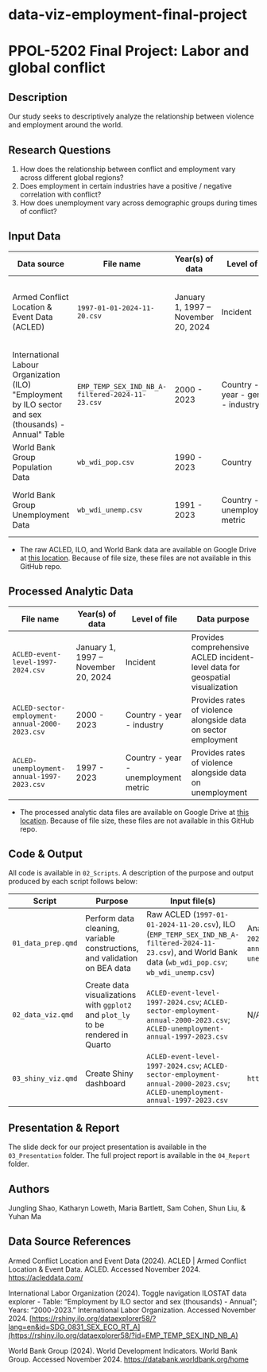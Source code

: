 # data-viz-employment-final-project

# PPOL-5202 Final Project: Labor and global conflict

## Description

Our study seeks to descriptively analyze the relationship between violence and employment around the world. 

## Research Questions

1. How does the relationship between conflict and employment vary across different global regions? 
2. Does employment in certain industries have a positive / negative correlation with conflict?
3. How does unemployment vary across demographic groups during times of conflict? 
	
## Input Data

| Data source | File name | Year(s) of data  | Level of file  | Key variables(s) |
| ------- | --- | --- | --- | --- | 
| Armed Conflict Location & Event Data (ACLED) | `1997-01-01-2024-11-20.csv` | January 1, 1997 – November 20, 2024 | Incident | Conflict country, conflict date, conflict type, fatality count 
| International Labour Organization (ILO) "Employment by ILO sector and sex (thousands) - Annual" Table | `EMP_TEMP_SEX_IND_NB_A-filtered-2024-11-23.csv` | 2000 - 2023 | Country - year - gender - industry | Employment counts and percentages by industry
| World Bank Group Population Data | `wb_wdi_pop.csv` | 1990 - 2023 | Country | Total country population
| World Bank Group Unemployment Data | `wb_wdi_unemp.csv` | 1991 - 2023 | Country - unemployment metric | Percent unemployed, by gender and age group 

* The raw ACLED, ILO, and World Bank data are available on Google Drive at [this location](https://drive.google.com/drive/folders/1YN7C2_ZeuKh0AmLYQu94xCisa-Ror5Cj). Because of file size, these files are not available in this GitHub repo.

## Processed Analytic Data

| File name | Year(s) of data  | Level of file  | Data purpose |
| ------- | --- | --- | --- |
| `ACLED-event-level-1997-2024.csv` | January 1, 1997 – November 20, 2024 | Incident | Provides comprehensive ACLED incident-level data for geospatial visualization
| `ACLED-sector-employment-annual-2000-2023.csv` | 2000 - 2023 | Country - year - industry | Provides rates of violence alongside data on sector employment
| `ACLED-unemployment-annual-1997-2023.csv` | 1997 - 2023 | Country - year - unemployment metric | Provides rates of violence alongside data on unemployment

* The processed analytic data files are available on Google Drive at [this location](https://drive.google.com/drive/folders/17mzLDUja00r7Ne5ycm5DB1MZFcrWuuEd). Because of file size, these files are not available in this GitHub repo.

## Code & Output

All code is available in `02_Scripts`. A description of the purpose and output produced by each script follows below:

| Script | Purpose | Input file(s) | Output file(s)
| ------- | --- | --- | --- |
| `01_data_prep.qmd` | Perform data cleaning, variable constructions, and validation on BEA data | Raw ACLED (`1997-01-01-2024-11-20.csv`), ILO (`EMP_TEMP_SEX_IND_NB_A-filtered-2024-11-23.csv`), and World Bank data (`wb_wdi_pop.csv`; `wb_wdi_unemp.csv`)  | Analytic files (`ACLED-event-level-1997-2024.csv`; `ACLED-sector-employment-annual-2000-2023.csv`; `ACLED-unemployment-annual-1997-2023.csv`) |
| `02_data_viz.qmd` | Create data visualizations with `ggplot2` and `plot_ly` to be rendered in Quarto | `ACLED-event-level-1997-2024.csv`; `ACLED-sector-employment-annual-2000-2023.csv`; `ACLED-unemployment-annual-1997-2023.csv` | N/A
| `03_shiny_viz.qmd` | Create Shiny dashboard | `ACLED-event-level-1997-2024.csv`; `ACLED-sector-employment-annual-2000-2023.csv`; `ACLED-unemployment-annual-1997-2023.csv` | `https://js5241.shinyapps.io/viz_final/`

## Presentation & Report

The slide deck for our project presentation is available in the `03_Presentation` folder. The full project report is available in the `04_Report` folder.

## Authors

Jungling Shao, Katharyn Loweth, Maria Bartlett, Sam Cohen, Shun Liu, & Yuhan Ma

## Data Source References

Armed Conflict Location and Event Data (2024). ACLED | Armed Conflict Location & Event Data. ACLED. Accessed November 2024. https://acleddata.com/

International Labor Organization (2024). Toggle navigation ILOSTAT data explorer - Table: “Employment by ILO sector and sex (thousands) - Annual”; Years: “2000-2023.” International Labor Organization. Accessed November 2024. 
[https://rshiny.ilo.org/dataexplorer58/?lang=en&id=SDG_0831_SEX_ECO_RT_A](https://rshiny.ilo.org/dataexplorer58/?id=EMP_TEMP_SEX_IND_NB_A)

World Bank Group (2024). World Development Indicators. World Bank Group. Accessed November 2024. https://databank.worldbank.org/home

